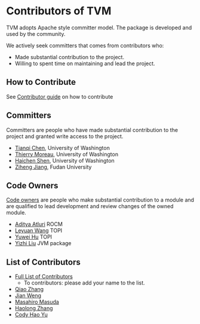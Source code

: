 Contributors of TVM
===================
TVM adopts Apache style committer model. The package is developed and used by the community.

We actively seek committers that comes from contributors who:
- Made substantial contribution to the project.
- Willing to spent time on maintaining and lead the project.

How to Contribute
-----------------
See [Contributor guide](docs/how_to/contribute.md) on how to contribute

Committers
----------
Committers are people who have made substantial contribution to the project and granted write access to the project.
- [Tianqi Chen](https://github.com/tqchen), University of Washington
- [Thierry Moreau](http://homes.cs.washington.edu/~moreau/), University of Washington
- [Haichen Shen](http://homes.cs.washington.edu/~haichen/), University of Washington
- [Ziheng Jiang](https://github.com/ZihengJiang), Fudan University

Code Owners
-----------
[Code owners](CODEOWNERS) are people who make substantial contribution to a module
and are qualified to lead development and review changes of the owned module.

- [Aditya Atluri](https://github.com/adityaatluri) ROCM
- [Leyuan Wang](https://github.com/Laurawly) TOPI
- [Yuwei Hu](https://github.com/Huyuwei) TOPI
- [Yizhi Liu](https://github.com/yzhliu) JVM package

List of Contributors
--------------------
- [Full List of Contributors](https://github.com/dmlc/tvm/graphs/contributors)
  - To contributors: please add your name to the list.
- [Qiao Zhang](https://github.com/zhangqiaorjc)
- [Jian Weng](https://github.com/were)
- [Masahiro Masuda](https://github.com/masahi)
- [Haolong Zhang](https://github.com/haolongzhangm)
- [Cody Hao Yu](https://github.com/comaniac)
